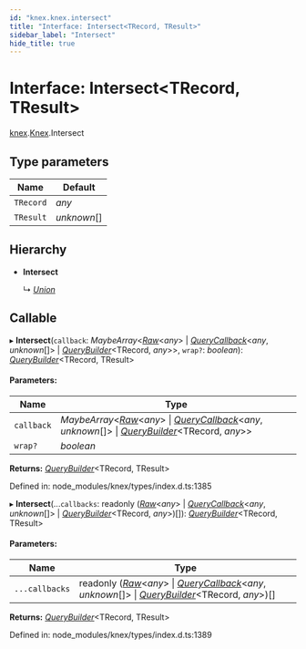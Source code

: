 ```yaml
---
id: "knex.knex.intersect"
title: "Interface: Intersect<TRecord, TResult>"
sidebar_label: "Intersect"
hide_title: true
---
```


# Interface: Intersect<TRecord, TResult\>

[knex](../modules/knex.md).[Knex](../modules/knex.knex-1.md).Intersect

## Type parameters

Name | Default |
------ | ------ |
`TRecord` | *any* |
`TResult` | *unknown*[] |

## Hierarchy

* **Intersect**

  ↳ [*Union*](knex.knex.union.md)

## Callable

▸ **Intersect**(`callback`: *MaybeArray*<[*Raw*](knex.knex.raw.md)<*any*\> \| [*QueryCallback*](../modules/knex.knex-1.md#querycallback)<*any*, *unknown*[]\> \| [*QueryBuilder*](../classes/knex.knex.querybuilder.md)<TRecord, *any*\>\>, `wrap?`: *boolean*): [*QueryBuilder*](../classes/knex.knex.querybuilder.md)<TRecord, TResult\>

#### Parameters:

Name | Type |
------ | ------ |
`callback` | *MaybeArray*<[*Raw*](knex.knex.raw.md)<*any*\> \| [*QueryCallback*](../modules/knex.knex-1.md#querycallback)<*any*, *unknown*[]\> \| [*QueryBuilder*](../classes/knex.knex.querybuilder.md)<TRecord, *any*\>\> |
`wrap?` | *boolean* |

**Returns:** [*QueryBuilder*](../classes/knex.knex.querybuilder.md)<TRecord, TResult\>

Defined in: node_modules/knex/types/index.d.ts:1385

▸ **Intersect**(...`callbacks`: readonly ([*Raw*](knex.knex.raw.md)<*any*\> \| [*QueryCallback*](../modules/knex.knex-1.md#querycallback)<*any*, *unknown*[]\> \| [*QueryBuilder*](../classes/knex.knex.querybuilder.md)<TRecord, *any*\>)[]): [*QueryBuilder*](../classes/knex.knex.querybuilder.md)<TRecord, TResult\>

#### Parameters:

Name | Type |
------ | ------ |
`...callbacks` | readonly ([*Raw*](knex.knex.raw.md)<*any*\> \| [*QueryCallback*](../modules/knex.knex-1.md#querycallback)<*any*, *unknown*[]\> \| [*QueryBuilder*](../classes/knex.knex.querybuilder.md)<TRecord, *any*\>)[] |

**Returns:** [*QueryBuilder*](../classes/knex.knex.querybuilder.md)<TRecord, TResult\>

Defined in: node_modules/knex/types/index.d.ts:1389
